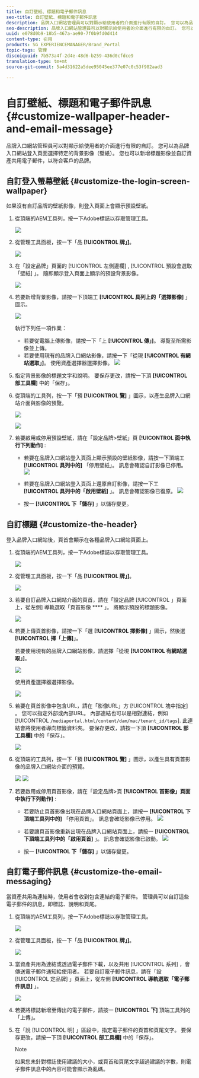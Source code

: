 ```yaml
---
title: 自訂壁紙、標題和電子郵件訊息
seo-title: 自訂壁紙、標題和電子郵件訊息
description: 品牌入口網站管理員可以對顯示給使用者的介面進行有限的自訂。 您可以為品牌入口網站登入頁面選擇特定的背景影像（壁紙）。 您也可以新增標題影像並自訂資產共用電子郵件，以符合客戶的品牌。
seo-description: 品牌入口網站管理員可以對顯示給使用者的介面進行有限的自訂。 您可以為品牌入口網站登入頁面選擇特定的背景影像（壁紙）。 您也可以新增標題影像並自訂資產共用電子郵件，以符合客戶的品牌。
uuid: e078d0b9-18b5-467a-ae90-7f0b9fd0d414
content-type: 引用
products: SG_EXPERIENCEMANAGER/Brand_Portal
topic-tags: 管理
discoiquuid: 7b573a4f-2d4e-48d6-b259-436d0cfdce9
translation-type: tm+mt
source-git-commit: 5a4d31622a5dee95045ee377e07c0c53f982aad3

---
```



# 自訂壁紙、標題和電子郵件訊息 {#customize-wallpaper-header-and-email-message}

品牌入口網站管理員可以對顯示給使用者的介面進行有限的自訂。 您可以為品牌入口網站登入頁面選擇特定的背景影像（壁紙）。 您也可以新增標題影像並自訂資產共用電子郵件，以符合客戶的品牌。

## 自訂登入螢幕壁紙 {#customize-the-login-screen-wallpaper}

如果沒有自訂品牌的壁紙影像，則登入頁面上會顯示預設壁紙。

1. 從頂端的AEM工具列，按一下Adobe標誌以存取管理工具。

   ![](assets/aemlogo.png)

1. 從管理工具面板，按一下「品 **[!UICONTROL 牌」]**。


   ![](assets/admin-tools-panel-10.png)

1. 在「設定品牌」頁面的 [!UICONTROL 左側邊欄] , [!UICONTROL 預設會選取「壁紙] 」。 隨即顯示登入頁面上顯示的預設背景影像。

   ![](assets/default_wallpaper.png)

1. 若要新增背景影像，請按一下頂端工 **[!UICONTROL 具列上的「選擇影像]** 」圖示。

   ![](assets/choose_wallpaperimage.png)

   執行下列任一項作業：

   * 若要從電腦上傳影像，請按一下「上 **[!UICONTROL 傳」]**。 導覽至所需影像並上傳。
   * 若要使用現有的品牌入口網站影像，請按一下「從現 **[!UICONTROL 有網站選取」]**。 使用資產選擇器選擇影像。
   ![](assets/asset-picker.png)

1. 指定背景影像的標題文字和說明。 要保存更改，請按一下頂 **[!UICONTROL 部工具欄]** 中的「保存」。

1. 從頂端的工具列，按一下「預 **[!UICONTROL 覽]** 」圖示，以產生品牌入口網站介面與影像的預覽。

   ![](assets/chlimage_1.png)

   ![](assets/custom-wallpaper-preview.png)

1. 若要啟用或停用預設壁紙，請在「設定品牌&gt;壁紙」頁 **[!UICONTROL 面中執行下列動作]** :

   * 若要在品牌入口網站登入頁面上顯示預設的壁紙影像，請按一下頂端工 **[!UICONTROL 具列中的]** 「停用壁紙」。 訊息會確認自訂影像已停用。
   ![](assets/chlimage_1-1.png)

   * 若要在品牌入口網站登入頁面上還原自訂影像，請按一下工 **[!UICONTROL 具列中的「啟用壁紙]** 」。 訊息會確認影像已復原。
   ![](assets/chlimage_1-2.png)

   * 按一 **[!UICONTROL 下「儲存]** 」以儲存變更。



## 自訂標題 {#customize-the-header}

登入品牌入口網站後，頁首會顯示在各種品牌入口網站頁面上。

1. 從頂端的AEM工具列，按一下Adobe標誌以存取管理工具。

   ![](assets/aemlogo.png)

1. 從管理工具面板，按一下「品 **[!UICONTROL 牌」]**。

   ![](assets/admin-tools-panel-11.png)

1. 若要自訂品牌入口網站介面的頁首，請在「設定品牌 [!UICONTROL 」頁面上，從左側] 導軌選取「頁首影像 **** 」。 將顯示預設的標題影像。

   ![](assets/default-header.png)

1. 若要上傳頁首影像，請按一下「選 **[!UICONTROL 擇影像]** 」圖示，然後選 **[!UICONTROL 擇「上傳]**」。

   若要使用現有的品牌入口網站影像，請選擇「從現 **[!UICONTROL 有網站選取」]**。

   ![](assets/choose_wallpaperimage-1.png)

   使用資產選擇器選擇影像。

   ![](assets/asset-picker-header.png)

1. 若要在頁首影像中包含URL，請在「影像URL」方 [!UICONTROL 塊中指定] 。 您可以指定外部或內部URL。 內部連結也可以是相對連結，例如
   [!UICONTROL `/mediaportal.html/content/dam/mac/tenant_id/tags`].
此連結會將使用者導向標籤資料夾。
要保存更改，請按一下頂 **[!UICONTROL 部工具欄]** 中的「保存」。

   ![](assets/configure_brandingheaderimageurl.png)

1. 從頂端的工具列，按一下「預 **[!UICONTROL 覽]** 」圖示，以產生具有頁首影像的品牌入口網站介面的預覽。

   ![](assets/chlimage_1-3.png)
   ![](assets/custom_header_preview.png)

1. 若要啟用或停用頁首影像，請在「設定品牌&gt;頁 **[!UICONTROL 首影像」頁面中執行下列動作]** :

   * 若要防止頁首影像出現在品牌入口網站頁面上，請按一 **[!UICONTROL 下頂端工具列中的]** 「停用頁首」。 訊息會確認影像已停用。
   ![](assets/chlimage_1-4.png)

   * 若要讓頁首影像重新出現在品牌入口網站頁面上，請按一 **[!UICONTROL 下頂端工具列中的「啟用頁首]** 」。 訊息會確認影像已啟動。
   ![](assets/chlimage_1-5.png)

   * 按一 **[!UICONTROL 下「儲存]** 」以儲存變更。



## 自訂電子郵件訊息 {#customize-the-email-messaging}

當資產共用為連結時，使用者會收到包含連結的電子郵件。 管理員可以自訂這些電子郵件的訊息，即標誌、說明和頁尾。

1. 從頂端的AEM工具列，按一下Adobe標誌以存取管理工具。

   ![](assets/aemlogo.png)

1. 從管理工具面板，按一下「品 **[!UICONTROL 牌」]**。

   ![](assets/admin-tools-panel-12.png)

1. 當資產共用為連結或透過電子郵件下載，以及共用 [!UICONTROL 系列] ，會傳送電子郵件通知給使用者。 若要自訂電子郵件訊息，請在「設 [!UICONTROL 定品牌] 」頁面上，從左側 **[!UICONTROL 導軌選取「電子郵件訊息]** 」。

   ![](assets/configure-branding-page-email.png)

1. 若要將標誌新增至傳出的電子郵件，請按一 **[!UICONTROL 下]** 頂端工具列的「上傳」。

1. 在「說 [!UICONTROL 明] 」區段中，指定電子郵件的頁首和頁尾文字。 要保存更改，請按一下頂 **[!UICONTROL 部工具欄]** 中的「保存」。

   >[!NOTE]
   >
   >如果您未針對標誌使用建議的大小，或頁首和頁尾文字超過建議的字數，則電子郵件訊息中的內容可能會顯示為亂碼。
